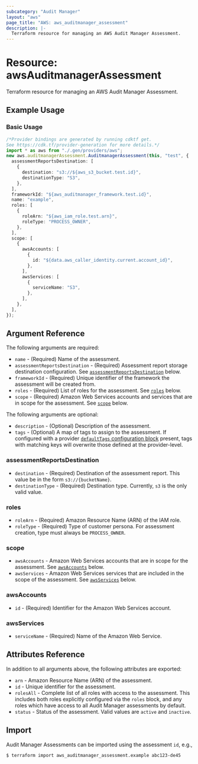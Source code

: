 ```yaml
---
subcategory: "Audit Manager"
layout: "aws"
page_title: "AWS: aws_auditmanager_assessment"
description: |-
  Terraform resource for managing an AWS Audit Manager Assessment.
---
```


# Resource: awsAuditmanagerAssessment

Terraform resource for managing an AWS Audit Manager Assessment.

## Example Usage

### Basic Usage

```typescript
/*Provider bindings are generated by running cdktf get.
See https://cdk.tf/provider-generation for more details.*/
import * as aws from "./.gen/providers/aws";
new aws.auditmanagerAssessment.AuditmanagerAssessment(this, "test", {
  assessmentReportsDestination: [
    {
      destination: "s3://${aws_s3_bucket.test.id}",
      destinationType: "S3",
    },
  ],
  frameworkId: "${aws_auditmanager_framework.test.id}",
  name: "example",
  roles: [
    {
      roleArn: "${aws_iam_role.test.arn}",
      roleType: "PROCESS_OWNER",
    },
  ],
  scope: [
    {
      awsAccounts: [
        {
          id: "${data.aws_caller_identity.current.account_id}",
        },
      ],
      awsServices: [
        {
          serviceName: "S3",
        },
      ],
    },
  ],
});

```

## Argument Reference

The following arguments are required:

* `name` - (Required) Name of the assessment.
* `assessmentReportsDestination` - (Required) Assessment report storage destination configuration. See [`assessmentReportsDestination`](#assessment_reports_destination) below.
* `frameworkId` - (Required) Unique identifier of the framework the assessment will be created from.
* `roles` - (Required) List of roles for the assessment. See [`roles`](#roles) below.
* `scope` - (Required) Amazon Web Services accounts and services that are in scope for the assessment. See [`scope`](#scope) below.

The following arguments are optional:

* `description` - (Optional) Description of the assessment.
* `tags` - (Optional) A map of tags to assign to the assessment. If configured with a provider [`defaultTags` configuration block](https://registry.terraform.io/providers/hashicorp/aws/latest/docs#default_tags-configuration-block) present, tags with matching keys will overwrite those defined at the provider-level.

### assessmentReportsDestination

* `destination` - (Required) Destination of the assessment report. This value be in the form `s3://{bucketName}`.
* `destinationType` - (Required) Destination type. Currently, `s3` is the only valid value.

### roles

* `roleArn` - (Required) Amazon Resource Name (ARN) of the IAM role.
* `roleType` - (Required) Type of customer persona. For assessment creation, type must always be `PROCESS_OWNER`.

### scope

* `awsAccounts` - Amazon Web Services accounts that are in scope for the assessment. See [`awsAccounts`](#aws_accounts) below.
* `awsServices` - Amazon Web Services services that are included in the scope of the assessment. See [`awsServices`](#aws_services) below.

### awsAccounts

* `id` - (Required) Identifier for the Amazon Web Services account.

### awsServices

* `serviceName` - (Required) Name of the Amazon Web Service.

## Attributes Reference

In addition to all arguments above, the following attributes are exported:

* `arn` - Amazon Resource Name (ARN) of the assessment.
* `id` - Unique identifier for the assessment.
* `rolesAll` - Complete list of all roles with access to the assessment. This includes both roles explicitly configured via the `roles` block, and any roles which have access to all Audit Manager assessments by default.
* `status` - Status of the assessment. Valid values are `active` and `inactive`.

## Import

Audit Manager Assessments can be imported using the assessment `id`, e.g.,

```console
$ terraform import aws_auditmanager_assessment.example abc123-de45
```
